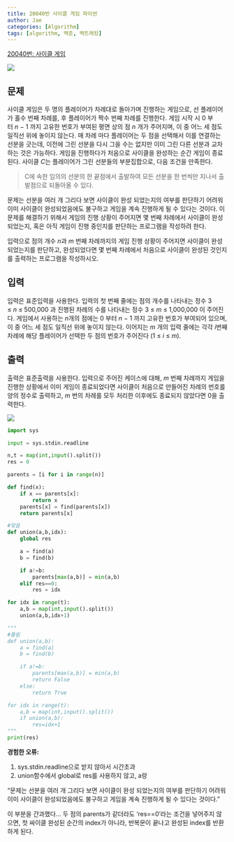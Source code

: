 ```yaml
---
title: 20040번 사이클 게임 파이썬
author: Jae
categories: [Algorithm]
tags: [algorithm, 백준, 백트래킹]
---
```


[20040번: 사이클 게임](https://www.acmicpc.net/problem/20040)

![](https://images.velog.io/images/a87380/post/4e8782ac-4cd7-4497-bdd0-acc794d2e805/image.png)

## 문제

사이클 게임은 두 명의 플레이어가 차례대로 돌아가며 진행하는 게임으로, 선 플레이어가 홀수 번째 차례를, 후 플레이어가 짝수 번째 차례를 진행한다. 게임 시작 시 0 부터 *n* − 1 까지 고유한 번호가 부여된 평면 상의 점 *n* 개가 주어지며, 이 중 어느 세 점도 일직선 위에 놓이지 않는다. 매 차례 마다 플레이어는 두 점을 선택해서 이를 연결하는 선분을 긋는데, 이전에 그린 선분을 다시 그을 수는 없지만 이미 그린 다른 선분과 교차하는 것은 가능하다. 게임을 진행하다가 처음으로 사이클을 완성하는 순간 게임이 종료된다. 사이클 *C*는 플레이어가 그린 선분들의 부분집합으로, 다음 조건을 만족한다.

> C에 속한 임의의 선분의 한 끝점에서 출발하여 모든 선분을 한 번씩만 지나서 출발점으로 되돌아올 수 있다.

문제는 선분을 여러 개 그리다 보면 사이클이 완성 되었는지의 여부를 판단하기 어려워 이미 사이클이 완성되었음에도 불구하고 게임을 계속 진행하게 될 수 있다는 것이다. 이 문제를 해결하기 위해서 게임의 진행 상황이 주어지면 몇 번째 차례에서 사이클이 완성되었는지, 혹은 아직 게임이 진행 중인지를 판단하는 프로그램을 작성하려 한다.

입력으로 점의 개수 *n*과 *m* 번째 차례까지의 게임 진행 상황이 주어지면 사이클이 완성 되었는지를 판단하고, 완성되었다면 몇 번째 차례에서 처음으로 사이클이 완성된 것인지를 출력하는 프로그램을 작성하시오.

## 입력

입력은 표준입력을 사용한다. 입력의 첫 번째 줄에는 점의 개수를 나타내는 정수 3 ≤ *n* ≤ 500,000 과 진행된 차례의 수를 나타내는 정수 3 ≤ *m* ≤ 1,000,000 이 주어진다. 게임에서 사용하는 *n*개의 점에는 0 부터 *n* − 1 까지 고유한 번호가 부여되어 있으며, 이 중 어느 세 점도 일직선 위에 놓이지 않는다. 이어지는 *m* 개의 입력 줄에는 각각 *i*번째 차례에 해당 플레이어가 선택한 두 점의 번호가 주어진다 (1 ≤ *i* ≤ *m*).

## 출력

출력은 표준출력을 사용한다. 입력으로 주어진 케이스에 대해, *m* 번째 차례까지 게임을 진행한 상황에서 이미 게임이 종료되었다면 사이클이 처음으로 만들어진 차례의 번호를 양의 정수로 출력하고, *m* 번의 차례를 모두 처리한 이후에도 종료되지 않았다면 0을 출력한다.

![](https://images.velog.io/images/a87380/post/9643b22c-773b-4570-8362-c12828e893ad/image.png)

```python
import sys

input = sys.stdin.readline

n,t = map(int,input().split())
res = 0

parents = [i for i in range(n)]

def find(x):
    if x == parents[x]:
        return x
    parents[x] = find(parents[x])
    return parents[x]

#맞음
def union(a,b,idx):
    global res

    a = find(a)
    b = find(b)

    if a!=b:
        parents[max(a,b)] = min(a,b)
    elif res==0:
        res = idx

for idx in range(t):
    a,b = map(int,input().split())
    union(a,b,idx+1)

"""
#틀림
def union(a,b):
    a = find(a)
    b = find(b)

    if a!=b:
        parents[max(a,b)] = min(a,b)
        return False
    else:
        return True

for idx in range(t):
    a,b = map(int,input().split())
    if union(a,b):
        res=idx+1
"""
print(res)
```

**경험한 오류:**

1. sys.stdin.readline으로 받지 않아서 시간초과
2. union함수에서 global로 res를 사용하지 않고, a랑

“문제는 선분을 여러 개 그리다 보면 사이클이 완성 되었는지의 여부를 판단하기 어려워 이미 사이클이 완성되었음에도 불구하고 게임을 계속 진행하게 될 수 있다는 것이다.”

이 부분을 간과했다... 두 점의 parents가 같더라도 ‘res==0’라는 조건을 넣어주지 않으면, 첫 싸이클 완성된 순간의 index가 아니라, 반복문이 끝나고 완성된 index를 반환하게 된다.
